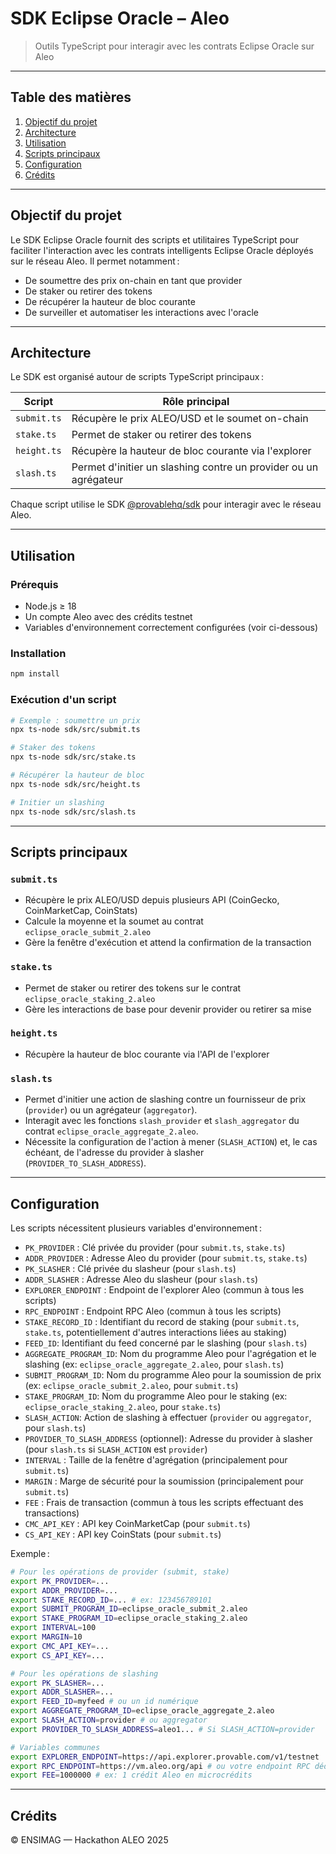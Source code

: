 # SDK Eclipse Oracle – Aleo

> Outils TypeScript pour interagir avec les contrats Eclipse Oracle sur Aleo

---

## Table des matières

1. [Objectif du projet](#objectif-du-projet)
2. [Architecture](#architecture)
3. [Utilisation](#utilisation)
4. [Scripts principaux](#scripts-principaux)
5. [Configuration](#configuration)
6. [Crédits](#crédits)

---

## Objectif du projet

Le SDK Eclipse Oracle fournit des scripts et utilitaires TypeScript pour faciliter l'interaction avec les contrats intelligents Eclipse Oracle déployés sur le réseau Aleo. Il permet notamment :

- De soumettre des prix on-chain en tant que provider
- De staker ou retirer des tokens
- De récupérer la hauteur de bloc courante
- De surveiller et automatiser les interactions avec l'oracle

---

## Architecture

Le SDK est organisé autour de scripts TypeScript principaux :

| Script      | Rôle principal                                                   |
| ----------- | ---------------------------------------------------------------- |
| `submit.ts` | Récupère le prix ALEO/USD et le soumet on-chain                  |
| `stake.ts`  | Permet de staker ou retirer des tokens                           |
| `height.ts` | Récupère la hauteur de bloc courante via l'explorer              |
| `slash.ts`  | Permet d'initier un slashing contre un provider ou un agrégateur |

Chaque script utilise le SDK [@provablehq/sdk](https://www.npmjs.com/package/@provablehq/sdk) pour interagir avec le réseau Aleo.

---

## Utilisation

### Prérequis

- Node.js ≥ 18
- Un compte Aleo avec des crédits testnet
- Variables d'environnement correctement configurées (voir ci-dessous)

### Installation

```sh
npm install
```

### Exécution d'un script

```sh
# Exemple : soumettre un prix
npx ts-node sdk/src/submit.ts

# Staker des tokens
npx ts-node sdk/src/stake.ts

# Récupérer la hauteur de bloc
npx ts-node sdk/src/height.ts

# Initier un slashing
npx ts-node sdk/src/slash.ts
```

---

## Scripts principaux

### `submit.ts`

- Récupère le prix ALEO/USD depuis plusieurs API (CoinGecko, CoinMarketCap, CoinStats)
- Calcule la moyenne et la soumet au contrat `eclipse_oracle_submit_2.aleo`
- Gère la fenêtre d'exécution et attend la confirmation de la transaction

### `stake.ts`

- Permet de staker ou retirer des tokens sur le contrat `eclipse_oracle_staking_2.aleo`
- Gère les interactions de base pour devenir provider ou retirer sa mise

### `height.ts`

- Récupère la hauteur de bloc courante via l'API de l'explorer

### `slash.ts`

- Permet d'initier une action de slashing contre un fournisseur de prix (`provider`) ou un agrégateur (`aggregator`).
- Interagit avec les fonctions `slash_provider` et `slash_aggregator` du contrat `eclipse_oracle_aggregate_2.aleo`.
- Nécessite la configuration de l'action à mener (`SLASH_ACTION`) et, le cas échéant, de l'adresse du provider à slasher (`PROVIDER_TO_SLASH_ADDRESS`).

---

## Configuration

Les scripts nécessitent plusieurs variables d'environnement :

- `PK_PROVIDER` : Clé privée du provider (pour `submit.ts`, `stake.ts`)
- `ADDR_PROVIDER` : Adresse Aleo du provider (pour `submit.ts`, `stake.ts`)
- `PK_SLASHER` : Clé privée du slasheur (pour `slash.ts`)
- `ADDR_SLASHER` : Adresse Aleo du slasheur (pour `slash.ts`)
- `EXPLORER_ENDPOINT` : Endpoint de l'explorer Aleo (commun à tous les scripts)
- `RPC_ENDPOINT` : Endpoint RPC Aleo (commun à tous les scripts)
- `STAKE_RECORD_ID` : Identifiant du record de staking (pour `submit.ts`, `stake.ts`, potentiellement d'autres interactions liées au staking)
- `FEED_ID`: Identifiant du feed concerné par le slashing (pour `slash.ts`)
- `AGGREGATE_PROGRAM_ID`: Nom du programme Aleo pour l'agrégation et le slashing (ex: `eclipse_oracle_aggregate_2.aleo`, pour `slash.ts`)
- `SUBMIT_PROGRAM_ID`: Nom du programme Aleo pour la soumission de prix (ex: `eclipse_oracle_submit_2.aleo`, pour `submit.ts`)
- `STAKE_PROGRAM_ID`: Nom du programme Aleo pour le staking (ex: `eclipse_oracle_staking_2.aleo`, pour `stake.ts`)
- `SLASH_ACTION`: Action de slashing à effectuer (`provider` ou `aggregator`, pour `slash.ts`)
- `PROVIDER_TO_SLASH_ADDRESS` (optionnel): Adresse du provider à slasher (pour `slash.ts` si `SLASH_ACTION` est `provider`)
- `INTERVAL` : Taille de la fenêtre d'agrégation (principalement pour `submit.ts`)
- `MARGIN` : Marge de sécurité pour la soumission (principalement pour `submit.ts`)
- `FEE` : Frais de transaction (commun à tous les scripts effectuant des transactions)
- `CMC_API_KEY` : API key CoinMarketCap (pour `submit.ts`)
- `CS_API_KEY` : API key CoinStats (pour `submit.ts`)

Exemple :

```sh
# Pour les opérations de provider (submit, stake)
export PK_PROVIDER=...
export ADDR_PROVIDER=...
export STAKE_RECORD_ID=... # ex: 123456789101
export SUBMIT_PROGRAM_ID=eclipse_oracle_submit_2.aleo
export STAKE_PROGRAM_ID=eclipse_oracle_staking_2.aleo
export INTERVAL=100
export MARGIN=10
export CMC_API_KEY=...
export CS_API_KEY=...

# Pour les opérations de slashing
export PK_SLASHER=...
export ADDR_SLASHER=...
export FEED_ID=myfeed # ou un id numérique
export AGGREGATE_PROGRAM_ID=eclipse_oracle_aggregate_2.aleo
export SLASH_ACTION=provider # ou aggregator
export PROVIDER_TO_SLASH_ADDRESS=aleo1... # Si SLASH_ACTION=provider

# Variables communes
export EXPLORER_ENDPOINT=https://api.explorer.provable.com/v1/testnet
export RPC_ENDPOINT=https://vm.aleo.org/api # ou votre endpoint RPC dédié
export FEE=1000000 # ex: 1 crédit Aleo en microcrédits
```

---

## Crédits

© ENSIMAG — Hackathon ALEO 2025
